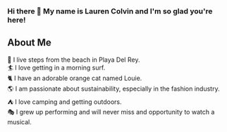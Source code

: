### Hi there 👋 My name is Lauren Colvin and I'm so glad you're here!

## About Me

:palm_tree: I live steps from the beach in Playa Del Rey.  
:surfer: I love getting in a morning surf.  
:cat2: I have an adorable orange cat named Louie.  
:earth_americas: I am passionate about sustainability, especially in the fashion industry.  
:tent: I love camping and getting outdoors.  
:performing_arts: I grew up performing and will never miss and opportunity to watch a musical.  

<!--
**LaurenColvin/LaurenColvin** is a ✨ _special_ ✨ repository because its `README.md` (this file) appears on your GitHub profile.

Here are some ideas to get you started:

- 🔭 I’m currently working on ...
- 🌱 I’m currently learning ...
- 👯 I’m looking to collaborate on ...
- 🤔 I’m looking for help with ...
- 💬 Ask me about ...
- 📫 How to reach me: ...
- 😄 Pronouns: ...
- ⚡ Fun fact: ...
-->
